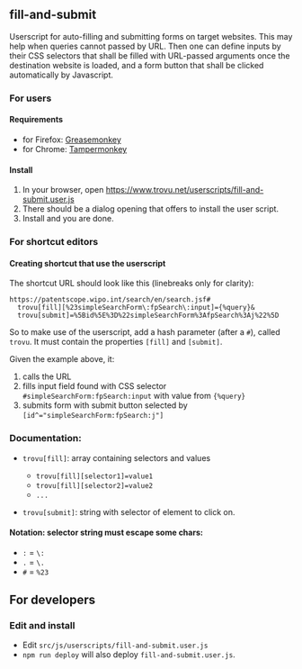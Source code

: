 ## fill-and-submit

Userscript for auto-filling and submitting forms on target websites. This may help when queries cannot passed by URL. Then one can define inputs by their CSS selectors that shall be filled with URL-passed arguments once the destination website is loaded, and a form button that shall be clicked automatically by Javascript.

### For users

#### Requirements

-   for Firefox: [Greasemonkey](https://addons.mozilla.org/firefox/addon/greasemonkey/)
-   for Chrome: [Tampermonkey](https://chrome.google.com/webstore/detail/tampermonkey/dhdgffkkebhmkfjojejmpbldmpobfkfo)

#### Install

1. In your browser, open https://www.trovu.net/userscripts/fill-and-submit.user.js
2. There should be a dialog opening that offers to install the user script.
3. Install and you are done.

### For shortcut editors

#### Creating shortcut that use the userscript

The shortcut URL should look like this (linebreaks only for clarity):

    https://patentscope.wipo.int/search/en/search.jsf#
      trovu[fill][%23simpleSearchForm\:fpSearch\:input]={%query}&
      trovu[submit]=%5Bid%5E%3D%22simpleSearchForm%3AfpSearch%3Aj%22%5D

So to make use of the userscript, add a hash parameter (after a `#`), called `trovu`. It must contain the properties `[fill]` and `[submit]`.

Given the example above, it:

1. calls the URL
2. fills input field found with CSS selector `#simpleSearchForm:fpSearch:input` with value from `{%query}`
3. submits form with submit button selected by `[id^="simpleSearchForm:fpSearch:j"]`

### Documentation:

-   `trovu[fill]`: array containing selectors and values

    -   `trovu[fill][selector1]=value1`
    -   `trovu[fill][selector2]=value2`
    -   `...`

-   `trovu[submit]`: string with selector of element to click on.

#### Notation: selector string must escape some chars:

-   `:` = `\:`
-   `.` = `\.`
-   `#` = `%23`

## For developers

### Edit and install

-   Edit `src/js/userscripts/fill-and-submit.user.js`
-   `npm run deploy` will also deploy `fill-and-submit.user.js`.
